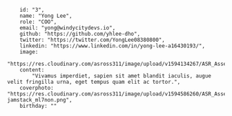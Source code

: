     	id: "3",
    	name: "Yong Lee",
    	role: "COO",
    	email: "yong@windycitydevs.io",
    	github: "https://github.com/yhlee-dho",
    	twitter: "https://twitter.com/YongLee08380800",
    	linkedin: "https://www.linkedin.com/in/yong-lee-a16430193/",
    	image:
    		"https://res.cloudinary.com/asross311/image/upload/v1594134267/ASR_Assets/Ghengis_Yong_epwjh8.png",
    	content:
    		"Vivamus imperdiet, sapien sit amet blandit iaculis, augue velit fringilla urna, eget tempus quam elit ac tortor.",
    	coverphoto: "https://res.cloudinary.com/asross311/image/upload/v1594586260/ASR_Assets/next-jamstack_ml7non.png",
    	birthday: ""
